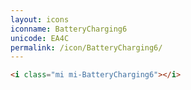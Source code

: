 ```yaml
---
layout: icons
iconname: BatteryCharging6
unicode: EA4C
permalink: /icon/BatteryCharging6/
---
```


``` html
<i class="mi mi-BatteryCharging6"></i>
```
